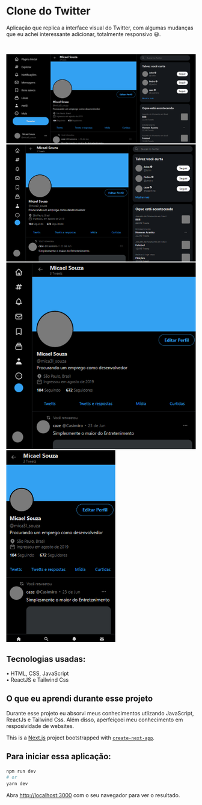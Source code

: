 
<h1>Clone do Twitter</h1>

<p>Aplicação que replica a interface visual do Twitter, com algumas mudanças que eu achei interessante adicionar, totalmente responsivo 😃.</p> <br>

![Tamanho para computadores](https://github.com/BRMicael/Twitter-clone/blob/main/screenshots/largepage.png)<br>
![Tamanho médio](https://github.com/BRMicael/Twitter-clone/blob/main/screenshots/mediumpage.png)<br>
![Tamahno para tablets](https://github.com/BRMicael/Twitter-clone/blob/main/screenshots/tabletpage.png)<br>
![Tamahno para dispositivos mobiles](https://github.com/BRMicael/Twitter-clone/blob/main/screenshots/mobilepage.png)<br>


<h2>Tecnologias usadas:</h2>
• HTML, CSS, JavaScript <br>
• ReactJS e Tailwind Css <br>

<h2> O que eu aprendi durante esse projeto </h2>
  Durante esse projeto eu absorvi meus conhecimentos utlizando JavaScript, ReactJs e Tailwind Css.
  Além disso, aperfeiçoei meu conhecimento em resposividade de websites.



This is a [Next.js](https://nextjs.org/) project bootstrapped with [`create-next-app`](https://github.com/vercel/next.js/tree/canary/packages/create-next-app).


<h2> Para iniciar essa aplicação: </h2>

```bash
npm run dev
# or
yarn dev
```

Abra [http://localhost:3000](http://localhost:3000) com o seu navegador para ver o resultado.
